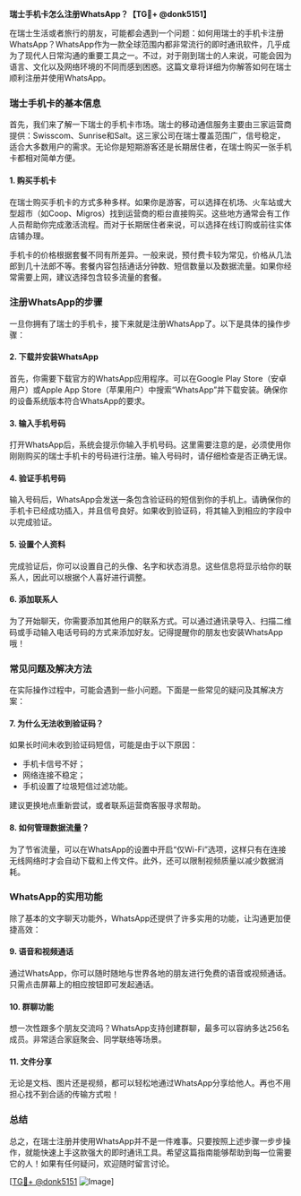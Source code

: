 **瑞士手机卡怎么注册WhatsApp？【TG💪+ @donk5151】**

在瑞士生活或者旅行的朋友，可能都会遇到一个问题：如何用瑞士的手机卡注册WhatsApp？WhatsApp作为一款全球范围内都非常流行的即时通讯软件，几乎成为了现代人日常沟通的重要工具之一。不过，对于刚到瑞士的人来说，可能会因为语言、文化以及网络环境的不同而感到困惑。这篇文章将详细为你解答如何在瑞士顺利注册并使用WhatsApp。

### 瑞士手机卡的基本信息

首先，我们来了解一下瑞士的手机卡市场。瑞士的移动通信服务主要由三家运营商提供：Swisscom、Sunrise和Salt。这三家公司在瑞士覆盖范围广，信号稳定，适合大多数用户的需求。无论你是短期游客还是长期居住者，在瑞士购买一张手机卡都相对简单方便。

#### 1. 购买手机卡

在瑞士购买手机卡的方式多种多样。如果你是游客，可以选择在机场、火车站或大型超市（如Coop、Migros）找到运营商的柜台直接购买。这些地方通常会有工作人员帮助你完成激活流程。而对于长期居住者来说，可以选择在线订购或前往实体店铺办理。

手机卡的价格根据套餐不同有所差异。一般来说，预付费卡较为常见，价格从几法郎到几十法郎不等。套餐内容包括通话分钟数、短信数量以及数据流量。如果你经常需要上网，建议选择包含较多流量的套餐。

### 注册WhatsApp的步骤

一旦你拥有了瑞士的手机卡，接下来就是注册WhatsApp了。以下是具体的操作步骤：

#### 2. 下载并安装WhatsApp

首先，你需要下载官方的WhatsApp应用程序。可以在Google Play Store（安卓用户）或Apple App Store（苹果用户）中搜索“WhatsApp”并下载安装。确保你的设备系统版本符合WhatsApp的要求。

#### 3. 输入手机号码

打开WhatsApp后，系统会提示你输入手机号码。这里需要注意的是，必须使用你刚刚购买的瑞士手机卡的号码进行注册。输入号码时，请仔细检查是否正确无误。

#### 4. 验证手机号码

输入号码后，WhatsApp会发送一条包含验证码的短信到你的手机上。请确保你的手机卡已经成功插入，并且信号良好。如果收到验证码，将其输入到相应的字段中以完成验证。

#### 5. 设置个人资料

完成验证后，你可以设置自己的头像、名字和状态消息。这些信息将显示给你的联系人，因此可以根据个人喜好进行调整。

#### 6. 添加联系人

为了开始聊天，你需要添加其他用户的联系方式。可以通过通讯录导入、扫描二维码或手动输入电话号码的方式来添加好友。记得提醒你的朋友也安装WhatsApp哦！

### 常见问题及解决方法

在实际操作过程中，可能会遇到一些小问题。下面是一些常见的疑问及其解决方案：

#### 7. 为什么无法收到验证码？

如果长时间未收到验证码短信，可能是由于以下原因：
- 手机卡信号不好；
- 网络连接不稳定；
- 手机设置了垃圾短信过滤功能。

建议更换地点重新尝试，或者联系运营商客服寻求帮助。

#### 8. 如何管理数据流量？

为了节省流量，可以在WhatsApp的设置中开启“仅Wi-Fi”选项，这样只有在连接无线网络时才会自动下载和上传文件。此外，还可以限制视频质量以减少数据消耗。

### WhatsApp的实用功能

除了基本的文字聊天功能外，WhatsApp还提供了许多实用的功能，让沟通更加便捷高效：

#### 9. 语音和视频通话

通过WhatsApp，你可以随时随地与世界各地的朋友进行免费的语音或视频通话。只需点击屏幕上的相应按钮即可发起通话。

#### 10. 群聊功能

想一次性跟多个朋友交流吗？WhatsApp支持创建群聊，最多可以容纳多达256名成员。非常适合家庭聚会、同学联络等场景。

#### 11. 文件分享

无论是文档、图片还是视频，都可以轻松地通过WhatsApp分享给他人。再也不用担心找不到合适的传输方式啦！

### 总结

总之，在瑞士注册并使用WhatsApp并不是一件难事。只要按照上述步骤一步步操作，就能快速上手这款强大的即时通讯工具。希望这篇指南能够帮助到每一位需要它的人！如果有任何疑问，欢迎随时留言讨论。

[[TG💪+ @donk5151](https://t.me/s/donk5151) ![Image](https://i.postimg.cc/rwNCRYN7/Snipaste-2025-04-30-17-27-05.png)]